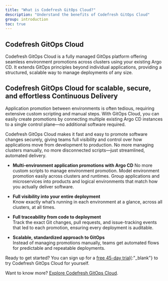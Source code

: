 ```yaml
---
title: "What is Codefresh GitOps Cloud?"
description: "Understand the benefits of Codefresh GitOps Cloud"
group: introduction
toc: true
---
```


## Codefresh GitOps Cloud
Codefresh GitOps Cloud is a fully managed GitOps platform offering seamless environment promotions across clusters using your existing Argo CD. It extends GitOps principles beyond individual applications, providing a structured, scalable way to manage deployments of any size. 

## Codefresh GitOps Cloud for scalable, secure, and effortless Continuous Delivery
Application promotion between environments is often tedious, requiring extensive custom scripting and manual steps. With GitOps Cloud, you can easily create promotions by connecting multiple existing Argo CD instances to a single control plane—no additional software required.

Codefresh GitOps Cloud makes it fast and easy to promote software changes securely, giving teams full visibility and control over how applications move from development to production. No more managing clusters manually, no more disconnected scripts—just streamlined, automated delivery.

* **Multi-environment application promotions with Argo CD**
  No more custom scripts to manage environment promotion. Model environment promotion easily across clusters and runtimes. Group applications and microservices into products and logical environments that match how you actually deliver software.

* **Full visibility into your entire deployment**  
  Know exactly what’s running in each environment at a glance, across all clusters, at all times.

* **Full traceability from code to deployment**  
  Track the exact Git changes, pull requests, and issue-tracking events that led to each promotion, ensuring every deployment is auditable.

* **Scalable, standardized approach to GitOps**  
  Instead of managing promotions manually, teams get automated flows for predictable and repeatable deployments.

Ready to get started? You can sign up for a [free 45-day trial](https://codefresh.io/codefresh-signup/){:"\_blank"} to try Codefresh GitOps Cloud for yourself. 

Want to know more? [Explore Codefresh GitOps Cloud]({{site.baseurl}}/docs/{{site.gitops_collection}}/introduction/explore-gitops-cloud-features/).